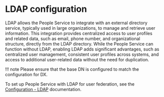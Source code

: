 # LDAP configuration

LDAP allows the People Service to integrate with an external directory service, typically used in large organizations, to manage and retrieve user information. This integration provides centralized access to user profiles and related data, such as email, phone number, and organizational structure, directly from the LDAP directory. While the People Service can function without LDAP, enabling LDAP adds significant advantages, such as centralized user management, consistent user profiles across systems, and access to additional user-related data without the need for duplication.

!!! note
    Please ensure that the base DN is configured to match the configuration for DX.

To set up People Service with LDAP for user federation, see the [Configuration - LDAP](../index.md#ldap-configuration) documentation.


